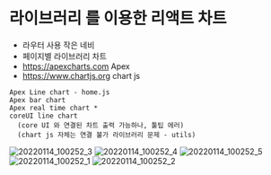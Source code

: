 # 라이브러리 를 이용한 리액트 차트
- 라우터 사용 작은 네비
- 페이지별 라이브러리 차트
- https://apexcharts.com Apex
- https://www.chartjs.org chart js
```
Apex Line chart - home.js
Apex bar chart
Apex real time chart *
coreUI line chart
  (core UI 와 연결된 차트 출력 가능하나, 툴팁 에러)
  (chart js 자체는 연결 불가 라이브러리 문제 - utils)
```

![20220114_100252_3](https://user-images.githubusercontent.com/79763173/149437322-7f312abe-6598-49eb-aeea-3148ca7e52f0.jpg)
![20220114_100252_4](https://user-images.githubusercontent.com/79763173/149437323-00e6b18f-065a-4ec5-ae46-cb841e33274f.jpg)
![20220114_100252_5](https://user-images.githubusercontent.com/79763173/149437324-4716229c-5fb4-4539-b696-b360298fcc85.jpg)
![20220114_100252_1](https://user-images.githubusercontent.com/79763173/149437325-a1b4ce7c-a2b5-4d86-bbd8-bc0c29d47de7.jpg)
![20220114_100252_2](https://user-images.githubusercontent.com/79763173/149437326-3536ebd0-f9b4-4e51-aa64-e808f7c78687.jpg)
